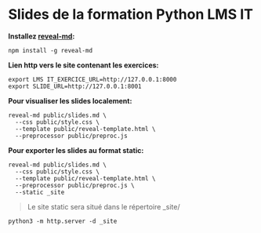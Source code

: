 # Slides de la formation Python LMS IT

**Installez [reveal-md](https://github.com/webpro/reveal-md):**

```shell
npm install -g reveal-md
```

**Lien http vers le site contenant les exercices:**

```shell
export LMS IT_EXERCICE_URL=http://127.0.0.1:8000
export SLIDE_URL=http://127.0.0.1:8001
```

**Pour visualiser les slides localement:**

```shell
reveal-md public/slides.md \
  --css public/style.css \
  --template public/reveal-template.html \
  --preprocessor public/preproc.js
```

**Pour exporter les slides au format static:**

```shell
reveal-md public/slides.md \
  --css public/style.css \
  --template public/reveal-template.html \
  --preprocessor public/preproc.js \
  --static _site
```

> Le site static sera situé dans le répertoire _site/

```shell
python3 -m http.server -d _site
```


